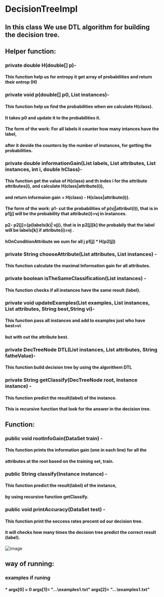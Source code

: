 # DecisionTreeImpl
## In this class We use DTL algorithm for building the decision tree.
## Helper function:
### private double H(double[] p)-
#### This function help us for entropy it get array of probabilities and return their entrop (H)
### private void p(double[] p0, List<Instance> instances)-
#### This function help us find the probabilities when we calculate H(class).
#### It takes p0 and update it to the  probabilities it.
#### The form of the work: For all labels it counter how many intances have the label, 
####                       after it devide the counters by the number of instances, for getting the probabilities.
### private double informationGain(List<String> labels, List<String> attributes, List<Instance> instances, int i, double hClass)-
#### This function get the value of H(class) and th index i for the attribute attributes(i), and calculate H(class|attribute(i)),
#### and return informaion gain = H(class) -  H(class|attribute(i)).
#### The form of the work: p1- cut the probabilities of p(vj|attribut(i)), that is in p1[j] will be the probability that attribute(i)=vj in instances.
####                       p2- p2[j]={p(labels(k)| vj)}, that is in p2[j][k] the probabily that the label will be labels[k] if attribute(i)=vj .
####                       hOnConditionAttribute we sum for all j p1[j] * H(p2[j])
### private String chooseAttribute(List<String> attributes, List<Instance> instances) - 
#### This function calculate the maximal Information gain for all attributes.
### private boolean isTheSameClassification(List<Instance> instances) -
#### This function checks if all instances have the same result (label).
### private void updateExamples(List<Instance> examples, List<Instance> instances, List<String> attributes, String best,String vi)-
#### This function pass all instances and add to examples just who have best=vi
#### but with out the attribute best.
### private DecTreeNode DTL(List<Instance> instances, List<String> attributes, String fatheValue)-
#### This function build decision tree by using the algorithem DTL
### private String getClassify(DecTreeNode root, Instance instance) -
#### This function predict the result(label) of the instance.
#### This is recursive function that look for the answer in the decision tree.


## Function:
### public void rootInfoGain(DataSet train) -
#### This function prints the information gain (one in each line) for all the
#### attributes at the root based on the training set, train. 
### public String classify(Instance instance) -
#### This function predict the result(label) of the instance,
#### by using recursive function getClassify.
### public void printAccuracy(DataSet test) -
#### This function print the seccess rates precent od our decision tree.
#### it will checks how many times the decision tree predict the correct result (label).
![image](https://github.com/talStamker/readmee/assets/89009470/9e6b0c68-be34-4cb9-b4d7-056f3f8ef349)


## way of running:
### examples  if runing
#### * args[0] = 0 args[1]= "...\examples1.txt" args[2]= "...\examples1.txt"

